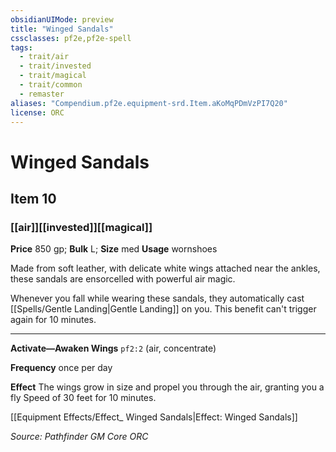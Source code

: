 ```yaml
---
obsidianUIMode: preview
title: "Winged Sandals"
cssclasses: pf2e,pf2e-spell
tags:
  - trait/air
  - trait/invested
  - trait/magical
  - trait/common
  - remaster
aliases: "Compendium.pf2e.equipment-srd.Item.aKoMqPDmVzPI7Q20"
license: ORC
---
```

# Winged Sandals
## Item 10
### [[air]][[invested]][[magical]]


**Price** 850 gp; 
**Bulk** L; **Size** med
**Usage** wornshoes

Made from soft leather, with delicate white wings attached near the ankles, these sandals are ensorcelled with powerful air magic.

Whenever you fall while wearing these sandals, they automatically cast [[Spells/Gentle Landing|Gentle Landing]] on you. This benefit can't trigger again for 10 minutes.

* * *

**Activate—Awaken Wings** `pf2:2` (air, concentrate)

**Frequency** once per day

**Effect** The wings grow in size and propel you through the air, granting you a fly Speed of 30 feet for 10 minutes.

[[Equipment Effects/Effect_ Winged Sandals|Effect: Winged Sandals]]

*Source: Pathfinder GM Core*
*ORC*